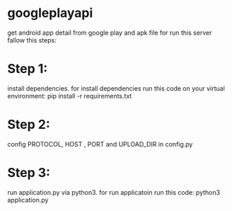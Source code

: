 # googleplayapi
get android app detail from google play and apk file
for run this server fallow this steps:
# Step 1:
install dependencies. for install dependencies run this code on your virtual environment:
pip install -r requirements.txt

# Step 2:
config PROTOCOL, HOST , PORT and UPLOAD_DIR in config.py 

# Step 3:
run application.py via python3. for run applicatoin run this code:
python3 application.py
